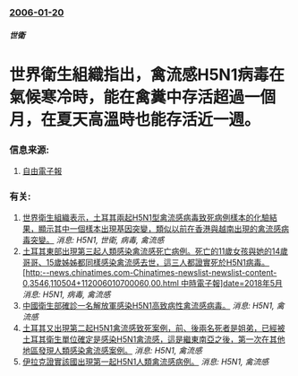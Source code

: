 ### [2006-01-20](/news/2006/01/20/index.md)

##### 世衛
# 世界衛生組織指出，禽流感H5N1病毒在氣候寒冷時，能在禽糞中存活超過一個月，在夏天高溫時也能存活近一週。




### 信息来源:

1. [自由電子報](https://web.archive.org/web/20060824064316/http://www.libertytimes.com.tw/2006/new/jan/22/today-int5.htm)

### 有关:

1. [世界衛生組織表示，土耳其兩起H5N1型禽流感病毒致死病例樣本的化驗結果，顯示其中一個樣本出現基因突變，類似以前在香港與越南出現的禽流感病毒突變。](/news/2006/01/12/世界衛生組織表示-土耳其兩起H5N1型禽流感病毒致死病例樣本的化驗結果-顯示其中一個樣本出現基因突變-類似以前在香港與越.md) _消息: H5N1, 世衛, 病毒, 禽流感_
2. [土耳其東部出現第三起人類感染禽流感死亡病例。死亡的11歲女孩與她的14歲哥哥、15歲姊姊都同樣感染禽流感去世，這三人都證實死於H5N1病毒。[http:--news.chinatimes.com-Chinatimes-newslist-newslist-content-0,3546,110504+112006010700060,00.html 中時電子報]date=2018年5月 ](/news/2006/01/6/土耳其東部出現第三起人類感染禽流感死亡病例-死亡的11歲女孩與她的14歲哥哥-15歲姊姊都同樣感染禽流感去世-這三人都證.md) _消息: H5N1, 病毒, 禽流感_
3. [中國衛生部確診一名解放軍感染H5N1高致病性禽流感病毒。](/news/2007/05/26/中國衛生部確診一名解放軍感染H5N1高致病性禽流感病毒.md) _消息: H5N1, 禽流感_
4. [土耳其又出現第二起H5N1禽流感致死案例，前、後兩名死者是姐弟，已經被土耳其衛生單位確定是感染H5N1禽流感，這是繼東南亞之後，第一次在其他地區發現人類感染禽流感案例。](/news/2006/01/5/土耳其又出現第二起H5N1禽流感致死案例-前-後兩名死者是姐弟-已經被土耳其衛生單位確定是感染H5N1禽流感-這是繼東南.md) _消息: H5N1, 禽流感_
5. [伊拉克證實該國出現第一起H5N1人類禽流感病例。](/news/2006/01/30/伊拉克證實該國出現第一起H5N1人類禽流感病例.md) _消息: H5N1, 禽流感_
